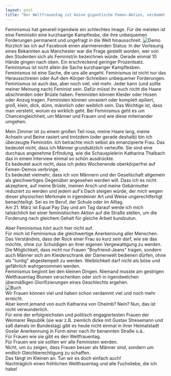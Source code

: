 ```yaml
---
layout: post
title: "Der Weltfrauentag ist keine gigantische Femen-Aktion, verdammt!"
---
```


Feminismus hat generell irgendwie ein schlechtes Image. Für die meisten ist eine Feministin eine kurzhaarige Kampflesbe, die ihre unbequemen Forderungen permanent und ungefragt in die Welt hinausschreit. 
![Demo](http://farm4.staticflickr.com/3328/13030167603_2defdabc0c_c.jpg)  
Kürzlich las ich auf Facebook einen alarmierenden Status: In der Vorlesung eines Bekannten aus Manchester war die Frage gestellt worden, wer von den Studenten sich als Feminist/in bezeichnen würde. Gerade einmal 10 Hände gingen nach oben. Ein erschreckend geringer Prozentsatz.
Feminismus ist nicht allein die Sache kurzhaariger Kampflesben. Feminismus ist eine Sache, die uns alle angeht. Feminismus ist nicht nur das Herausschreien oder Auf-den-Körper-Schreiben unbequemer Forderungen. Feminismus ist auch das, aber noch viel, viel mehr.
Jeder kann (und sollte meiner Meinung nach) Feminist sein. 
Dafür müsst ihr euch nicht die Haare abschneiden oder Brüste haben.
Feministen können Kleider oder Hosen oder Anzug tragen. Feministen können unrasiert oder komplett epiliert, groß, klein, dick, dünn, männlich oder weiblich sein. Das Wichtige ist, dass man versteht, worum es wirklich geht.
Bei Feminismus geht es um Chancengleichheit, um Männer und Frauen und wie diese miteinander umgehen. 

Mein Zimmer ist zu einem großen Teil rosa, meine Haare lang, meine Achseln und Beine rasiert und trotzdem (oder gerade deshalb) bin ich überzeugte Feministin. Ich betrachte mich selbst als emanzipierte Frau. 
Das bedeutet nicht, dass ich Männer grundsätzlich verteufle. Sie sind eine durchaus angenehme Erfindung, wie die Schauspielerin Katharina Thalbach das in einem Interview einmal so schön ausdrückte.  
Es bedeutet auch nicht, dass ich jedes Wochenende oberkörperfrei auf Femen-Demos verbringe.  
Es bedeutet vielmehr, dass ich von Männern und der Gesellschaft allgemein als gleichwertiges Gegenüber angesehen werden will. Dass ich es nicht akzeptiere, auf meine Brüste, meinen Arsch und meine Gebärmutter reduziert zu werden und jedem auf's Dach steigen würde, der mich wegen dieser physischen Merkmale in irgendeiner Art und Weise ungerechtfertigt benachteiligt. Sei es im Beruf, der Schule oder im Alltag.  
Am 21. März ist Equal Pay Day und am Tag darauf werde ich mich tatsächlich bei einer feministischen Aktion auf die Straße stellen, um die Forderung nach gleichem Gehalt für gleiche Arbeit kundzutun.   

Aber Feminismus hört auch hier nicht auf.  
Für mich ist Feminismus die gleichwertige Anerkennung aller Menschen. Das Verständnis, dass der Rock einer Frau so kurz sein darf, wie sie das möchte, ohne zur Schuldigen an ihrer eigenen Vergewaltigung zu werden. Die Möglichkeit, dass nicht nur Frauen "Boyfriend-Jeans" tragen, sondern auch Männer sich am Kleiderschrank der Damenwelt bedienen dürfen, ohne als "tuntig" abgestempelt zu werden. Weiblichkeit darf nicht als böse und gefährlich wahrgenommen werden.  
Feminismus beginnt bei den kleinen Dingen. Niemand musste am gestrigen Weltfrauentag Blumen verschenken oder sich in irgendwelchen übermäßigen Glorifizierungen eines Geschlechts ergehen.  
![Buch](http://farm4.staticflickr.com/3297/13030015475_b19ee3f996_c.jpg)  
Wir Frauen können viel und haben schon verdammt viel und noch mehr erreicht.  
Aber kennt jemand von euch Katharina von Oheimb? Nein? Nun, das ist nicht verwunderlich.  
Für eine der erfolgreichsten und politisch engagiertesten Frauen der Weimarer Republik (sie war z.B. ziemlich dicke mit Gustav Stresemann und saß damals im Bundestag) gibt es heute nicht einmal in ihrer Heimatstadt Goslar Anerkennung in Form einer nach ihr benannten Straße o.ä..   
Für Frauen wie sie gibt es den Weltfrauentag.  
Für Frauen wie sie sollten wir alle Feministen werden.  
Nicht, um zu zeigen, dass Frauen besser als Männer sind, sondern um endlich Gleichberechtigung zu schaffen.  
Das fängt im Kleinen an. Tun wir es doch einfach auch!  
Nachträglich einen fröhlichen Weltfrauentag und alle Fuchsliebe, die ich habe!